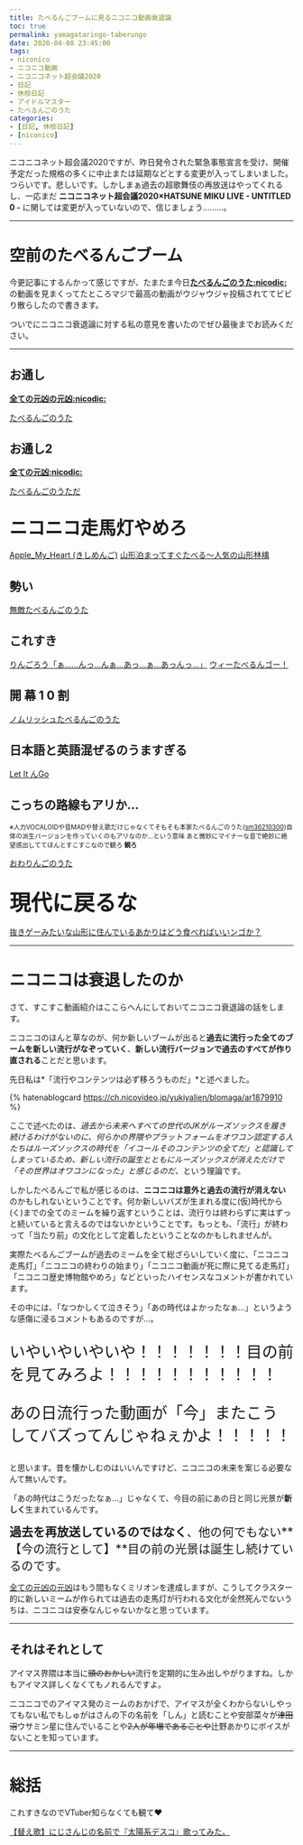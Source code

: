 ```yaml
---
title: たべるんごブームに見るニコニコ動画衰退論
toc: true
permalink: yamagataringo-taberungo
date: 2020-04-08 23:45:00
tags:
- niconico
- ニコニコ動画
- ニコニコネット超会議2020
- 日記
- 休校日記
- アイドルマスター
- たべるんごのうた
categories:
- [日記, 休校日記]
- [niconico]
---
```


ニコニコネット超会議2020ですが、昨日発令された緊急事態宣言を受け、開催予定だった規格の多くに中止または延期などとする変更が入ってしまいました。つらいです。悲しいです。しかしまぁ過去の超歌舞伎の再放送はやってくれるし、一応まだ **ニコニコネット超会議2020×HATSUNE MIKU LIVE - UNTITLED 0 -** に関しては変更が入っていないので、信じましょう………。

<!-- more -->

---

# 空前のたべるんごブーム

今更記事にするんかって感じですが、たまたま今日[**たべるんごのうた:nicodic:**](https://dic.nicovideo.jp/a/たべるんごのうた)の動画を見まくってたところマジで最高の動画がウジャウジャ投稿されててビビり散らしたので書きます。

ついでにニコニコ衰退論に対する私の意見を書いたのでぜひ最後までお読みください。

---

## **お通し**

**[全ての元凶の元凶:nicodic:](https://dic.nicovideo.jp/a/全ての元凶の元凶)**

<script type="application/javascript" src="https://embed.nicovideo.jp/watch/sm36210300/script?w=640&h=360"></script><noscript><a href="https://www.nicovideo.jp/watch/sm36210300">たべるんごのうた</a></noscript>

## **お通し2**

**[全ての元凶:nicodic:](https://dic.nicovideo.jp/a/全ての元凶)**

<script type="application/javascript" src="https://embed.nicovideo.jp/watch/sm36415228/script?w=640&h=360"></script><noscript><a href="https://www.nicovideo.jp/watch/sm36415228">たべるんごのうただ</a></noscript>

## <span style="font-size:1.5em;">**ニコニコ走馬灯やめろ**</span>

<script type="application/javascript" src="https://embed.nicovideo.jp/watch/sm36521285/script?w=640&h=360"></script><noscript><a href="https://www.nicovideo.jp/watch/sm36521285">Apple_My_Heart (きしめんご)</a></noscript>

<script type="application/javascript" src="https://embed.nicovideo.jp/watch/sm36625437/script?w=640&h=360"></script><noscript><a href="https://www.nicovideo.jp/watch/sm36625437">山形泊まってすぐたべる～人気の山形林檎</a></noscript>

## **勢い**

<script type="application/javascript" src="https://embed.nicovideo.jp/watch/sm36621280/script?w=640&h=360"></script><noscript><a href="https://www.nicovideo.jp/watch/sm36621280">無敵たべるんごのうた</a></noscript>

## **これすき**

<script type="application/javascript" src="https://embed.nicovideo.jp/watch/sm36637511/script?w=640&h=360"></script><noscript><a href="https://www.nicovideo.jp/watch/sm36637511">りんごろう「ぁ……んっ…んぁ…あっ…ぁ…あっんっ…」</a></noscript>

<script type="application/javascript" src="https://embed.nicovideo.jp/watch/sm36531716/script?w=640&h=360"></script><noscript><a href="https://www.nicovideo.jp/watch/sm36531716">ウィーたべるんゴー！</a></noscript>

## **開 幕 1 0 割** 

<script type="application/javascript" src="https://embed.nicovideo.jp/watch/sm36446963/script?w=640&h=360"></script><noscript><a href="https://www.nicovideo.jp/watch/sm36446963">ノムリッシュたべるんごのうた</a></noscript>

## **日本語と英語混ぜるのうますぎる**

<script type="application/javascript" src="https://embed.nicovideo.jp/watch/sm36585945/script?w=640&h=360"></script><noscript><a href="https://www.nicovideo.jp/watch/sm36585945">Let It んGo</a></noscript>

## **こっちの路線もアリか…**

<span style="font-size:0.8em;">※人力VOCALOIDや音MADや替え歌だけじゃなくてそもそも本家たべるんごのうた([sm36210300](https://nico.ms/sm36210300))自体の派生バージョンを作っていくのもアリなのか…という意味
あと微妙にマイナーな音で絶妙に絶望感出しててほんとすこすこなので観ろ **観ろ**</span> 

<script type="application/javascript" src="https://embed.nicovideo.jp/watch/sm36465161/script?w=640&h=360"></script><noscript><a href="https://www.nicovideo.jp/watch/sm36465161">おわりんごのうた</a></noscript>

## <span style="font-size:1.8em;">**現代に戻るな**</span>

<script type="application/javascript" src="https://embed.nicovideo.jp/watch/sm36514201/script?w=640&h=360"></script><noscript><a href="https://www.nicovideo.jp/watch/sm36514201">抜きゲーみたいな山形に住んでいるあかりはどう食べればいいンゴか？</a></noscript>

---

# ニコニコは衰退したのか

さて、すこすこ動画紹介はここらへんにしておいてニコニコ衰退論の話をします。

ニコニコのほんと草なのが、何か新しいブームが出ると**過去に流行った全てのブームを新しい流行がなぞっていく**、**新しい流行バージョンで過去のすべてが作り直される**ことだと思います。

先日私は*「流行やコンテンツは必ず移ろうものだ」*と述べました。

{% hatenablogcard https://ch.nicovideo.jp/yukiyalien/blomaga/ar1879910 %}

ここで述べたのは、*過去から未来へすべての世代のJKがルーズソックスを履き続けるわけがないのに、何らかの界隈やプラットフォームをオワコン認定する人たちはルーズソックスの時代を「イコールそのコンテンツの全てだ」と認識してしまっているため、新しい流行の誕生とともにルーズソックスが消えただけで「その世界はオワコンになった」と感じるのだ*、という理論です。

しかしたべるんごで私が感じるのは、**ニコニコは意外と過去の流行が消えない**のかもしれないということです。何か新しいバズが生まれる度に(仮)時代から(く)までの全てのミームを繰り返すということは、流行りは終わらずに実はずっと続いていると言えるのではないかということです。もっとも、「流行」が終わって「当たり前」の文化として定着したということなのかもしれませんが。

実際たべるんごブームが過去のミームを全て総ざらいしていく度に、「ニコニコ走馬灯」「ニコニコの終わりの始まり」「ニコニコ動画が死に際に見てる走馬灯」「ニコニコ歴史博物館やめろ」などといったハイセンスなコメントが書かれています。

その中には、「なつかしくて泣きそう」「あの時代はよかったなぁ…」というような感傷に浸るコメントもあるのですが…。

<span style="font-size:2em;">

いやいやいやいや！！！！！！！目の前を見てみろよ！！！！！！！！！！！

あの日流行った動画が「今」またこうしてバズってんじゃねぇかよ！！！！！

</span>

と思います。昔を懐かしむのはいいんですけど、ニコニコの未来を案じる必要なんて無いんです。

「あの時代はこうだったなぁ…」じゃなくて、今目の前にあの日と同じ光景が**新しく**生まれているんです。

<span style="font-size:1.5em;">**過去を再放送しているのではなく**、他の何でもない**【今の流行として】**目の前の光景は誕生し続けているのです。</span>

[全ての元凶の元凶](https://www.nicovideo.jp/watch/sm36210300)はもう間もなくミリオンを達成しますが、こうしてクラスター的に新しいミームが作られては過去の走馬灯が行われる文化が全然死んでないうちは、ニコニコは安泰なんじゃないかなと思っています。

---

## それはそれとして

アイマス界隈は本当に~~頭のおかしい~~流行を定期的に生み出しやがりますね。しかもアイマス詳しくなくてもノれるんですよ。

ニコニコでのアイマス発のミームのおかげで、アイマスが全くわからないしやってもない私でもしゅがはさんの下の名前を「しん」と読むことや安部菜々が~~津田沼~~ウサミン星に住んでいることや~~2人が年増であることや~~辻野あかりにボイスがないことを知っています。

---

# 総括

これすきなのでVTuber知らなくても観て:heart:

<script type="application/javascript" src="https://embed.nicovideo.jp/watch/sm36565541/script?w=640&h=360"></script><noscript><a href="https://www.nicovideo.jp/watch/sm36565541">【替え歌】にじさんじの名前で『太陽系デスコ』歌ってみた。</a></noscript>

